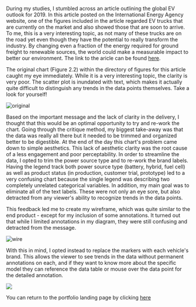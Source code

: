 During my studies, I stumbled across an article outlining the global EV outlook for 2019. In this article posted on the International Energy Agency website, 
one of the figures included in the article regarded EV trucks that are currently on the market and also showed those that are soon to arrive. To me, this is
a very interesting topic, as not many of these trucks are on the road yet even though they have the potential to really transform the industry. By changing 
even a fraction of the energy required for ground freight to renewable sources, the world could make a measurable impact to better our environment. The link to the aricle can be found [here](https://www.iea.org/reports/global-ev-outlook-2019#key-findings).

The original chart (Figure 2.2) within the directory of figures for this article caught my eye immediately. While it is a very interesting topic, the clarity is very poor. The scatter plot is inundated with text, which makes it actually quite difficult to distinguish any trends in the data points themselves. 
Take a look for yourself!

![original](https://user-images.githubusercontent.com/67769481/88247362-77b2e080-cc6b-11ea-882e-3a30d0d15dd7.png)

Based on the important message and the lack of clarity in the delivery, I thought that this would be an optimal opportunity to try and re-work the chart. Going through the critique method, my biggest take-away was that the data was really all there but it needed to be trimmed and organized better to be digestible. At the end of the day this chart's problem came down to simple aesthetics. This lack of aesthetic clarity was the root cause of a less engagement and poor perceptability. In order to streamline the data, I opted to trim the power source type and to re-work the brand labels. Having the legend track both power source type (battery, hybrid, fuel cell) as well as product status (in production, customer trial, prototype) led to a very confusing chart because the single legend was describing two completely unrelated categorical variables. In addition, my main goal was to eliminate all of the text labels. These were not only an eye sore, but also detracted from any viewer's ability to recognize trends in the data points. 

This feedback led me to create my wireframe, which was quite similar to the end product - except for my inclusion of some annotations. It turned out that while I limited annotations in my diagram, they were still confusing and detracted from the message. 

![wire](https://user-images.githubusercontent.com/67769481/88248558-9b782580-cc6f-11ea-8160-d9c46bc94d1d.png)

With this in mind, I opted instead to replace the markers with each vehicle's brand. This allows the viewer to see trends in the data without permanent annotations on each, and if they want to know more about the specific model they can reference the data table or mouse over the data point for the detailed annotation.

<div class='tableauPlaceholder' id='viz1595472799515' style='position: relative'><noscript><a href='#'><img alt=' ' src='https:&#47;&#47;public.tableau.com&#47;static&#47;images&#47;E-&#47;E-Truck&#47;Sheet1&#47;1_rss.png' style='border: none' /></a></noscript><object class='tableauViz'  style='display:none;'><param name='host_url' value='https%3A%2F%2Fpublic.tableau.com%2F' /> <param name='embed_code_version' value='3' /> <param name='site_root' value='' /><param name='name' value='E-Truck&#47;Sheet1' /><param name='tabs' value='no' /><param name='toolbar' value='yes' /><param name='static_image' value='https:&#47;&#47;public.tableau.com&#47;static&#47;images&#47;E-&#47;E-Truck&#47;Sheet1&#47;1.png' /> <param name='animate_transition' value='yes' /><param name='display_static_image' value='yes' /><param name='display_spinner' value='yes' /><param name='display_overlay' value='yes' /><param name='display_count' value='yes' /><param name='language' value='en' /><param name='filter' value='publish=yes' /></object></div><script type='text/javascript'> var divElement = document.getElementById('viz1595472799515'); var vizElement = divElement.getElementsByTagName('object')[0];    vizElement.style.width='100%';vizElement.style.height=(divElement.offsetWidth*0.75)+'px';var scriptElement = document.createElement('script'); scriptElement.src = 'https://public.tableau.com/javascripts/api/viz_v1.js'; vizElement.parentNode.insertBefore(scriptElement, vizElement); </script>

You can return to the portfolio landing page by clicking [here](/README.md)
